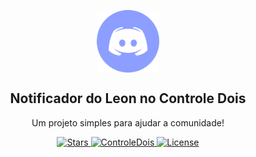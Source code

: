<p align="center">
 <img width="100px" src="https://github.com/trywesley/desposito/blob/master/assets/readme/discord.webp" align="center" alt="Desposito" />
 <h2 align="center">Notificador do Leon no Controle Dois</h2>
 <p align="center">Um projeto simples para ajudar a comunidade!</p>
</p>
  <p align="center">
    <a href="https://github.com/trywesley/desposito/stargazers">
      <img alt="Stars" src="https://img.shields.io/github/stars/trywesley/desposito?color=orange" />
    </a>
    <a href="https://youtube.com/c/ControleDois">
      <img alt="ControleDois" src="https://img.shields.io/static/v1?label=Controle%20%20Dois&message=Inscreva-se&color=orange&style=flat&logo=youtube" />
    </a>
    <a href="https://en.wikipedia.org/wiki/MIT_License">
      <img alt="License" src="https://img.shields.io/github/license/trywesley/desposito?color=orange" />
    </a>
    <br />
  </p>
</p>
